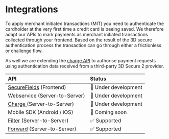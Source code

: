 # Integrations

To apply merchant initiated transactions \(MIT\) you need to authenticate the cardholder at the very first time a credit card is beeing saved. We therefore adapt our APIs to mark payments as merchant initiated transactions collected through your frontend. Based on the  result of the 3D secure authentication process the transaction can go through either a frictionless or challenge flow. 

As well we are extending the [charge API](../../use-stored-cards/authorize.md) to authorise payment requests using authentication data received from a third-party 3D Secure 2 provider.

| API | Status |
| :--- | :--- |
| [SecureFields](../../collect-and-store-cards/capture-iframes/) \(Frontend\) | 🚧 Under development |
| Webservice \(Server-to-Server\) | 🚧 Under development |
| [Charge ](../../use-stored-cards/authorize.md)\(Server-to-Server\) | 🚧 Under development |
| Mobile SDK \(Android / iOS\) | 🚧 Coming soon |
| [Filter](../../collect-and-store-cards/filter-payloads.md) \(Server-to-Server\) | ✅ Supported  |
| [Forward](../../use-stored-cards/forward/) \(Server-to-Server\) | ✅ Supported  |

